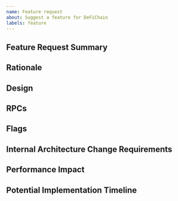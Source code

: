 ```yaml
---
name: Feature request
about: Suggest a feature for DeFiChain
labels: feature
---
```


<!-- 
- This issue tracker is only for technical issues related to the DeFi Blockchain.
- If the matter is security related, please disclose it privately via security@defichain.com
- Please use bullet points as much as possible.
-->

## Feature Request Summary


## Rationale


## Design


## RPCs


## Flags


## Internal Architecture Change Requirements


## Performance Impact


## Potential Implementation Timeline

